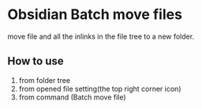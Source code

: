 # Obsidian Batch move files

move file and all the inlinks in the file tree to a new folder.

## How to use
1. from folder tree
2. from opened file setting(the top right corner icon)
3. from command (Batch move file)

